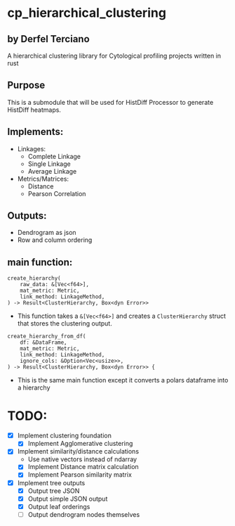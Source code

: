 # cp_hierarchical_clustering

## by Derfel Terciano

A hierarchical clustering library for Cytological profiling projects written in rust

## Purpose

This is a submodule that will be used for HistDiff Processor to generate HistDiff
heatmaps.

## Implements:

- Linkages:
  - Complete Linkage
  - Single Linkage
  - Average Linkage
- Metrics/Matrices:
  - Distance
  - Pearson Correlation

## Outputs:

- Dendrogram as json
- Row and column ordering

## main function:

```
create_hierarchy(
    raw_data: &[Vec<f64>],
    mat_metric: Metric,
    link_method: LinkageMethod,
) -> Result<ClusterHierarchy, Box<dyn Error>>
```

- This function takes a `&[Vec<f64>]` and creates a `ClusterHierarchy` struct that stores the clustering output.

```
create_hierarchy_from_df(
    df: &DataFrame,
    mat_metric: Metric,
    link_method: LinkageMethod,
    ignore_cols: &Option<Vec<usize>>,
) -> Result<ClusterHierarchy, Box<dyn Error>> {
```

- This is the same main function except it converts a polars dataframe into a hierarchy

# TODO:

- [x] Implement clustering foundation
  - [x] Implement Agglomerative clustering
- [x] Implement similarity/distance calculations
  - Use native vectors instead of ndarray
  - [x] Implement Distance matrix calculation
  - [x] Implement Pearson similarity matrix
- [x] Implement tree outputs
  - [x] Output tree JSON
  - [x] Output simple JSON output
  - [x] Output leaf orderings
  - [ ] Output dendrogram nodes themselves
